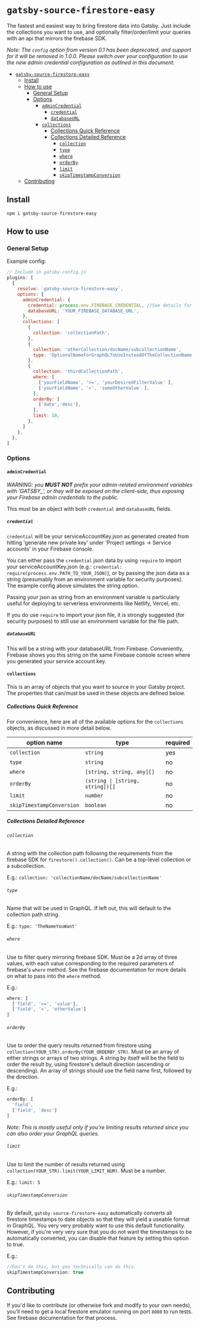 # `gatsby-source-firestore-easy`

The fastest and easiest way to bring firestore data into Gatsby. Just include the collections you want to use, and optionally filter/order/limit your queries with an api that mirrors the firebase SDK.

*Note: The `config` option from version 0.1 has been deprecated, and support for it will be removed in 1.0.0. Please switch over your configuration to use the new admin credential configuration as outlined in this document.*

- [`gatsby-source-firestore-easy`](#gatsby-source-firestore-easy)
  - [Install](#install)
  - [How to use](#how-to-use)
    - [General Setup](#general-setup)
    - [Options](#options)
      - [`adminCredential`](#admincredential)
        - [`credential`](#credential)
        - [`databaseURL`](#databaseurl)
      - [`collections`](#collections)
        - [Collections Quick Reference](#collections-quick-reference)
        - [Collections Detailed Reference](#collections-detailed-reference)
          - [`collection`](#collection)
          - [`type`](#type)
          - [`where`](#where)
          - [`orderBy`](#orderby)
          - [`limit`](#limit)
          - [`skipTimestampConversion`](#skiptimestampconversion)
  - [Contributing](#contributing)


## Install

`npm i gatsby-source-firestore-easy`

## How to use

### General Setup

Example config:
```javascript
// Include in gatsby-config.js
plugins: [
  {
    resolve: `gatsby-source-firestore-easy`,
    options: {
      adminCredential: {
        credential: process.env.FIREBASE_CREDENTIAL, //See details for this option
        databaseURL: 'YOUR_FIREBASE_DATABASE_URL',
      },
      collections: [
        {
          collection: 'collectionPath',
        },
        {
          collection: 'otherCollection/docName/subcollectionName',
          type: 'OptionalNameForGraphQLToUseInsteadOfTheCollectionName',
        },
        {
          collection: 'thirdCollectionPath',
          where: [
            ['yourFieldName', '>=', 'yourDesiredFilterValue' ],
            ['yourFieldName', '<', 'someOtherValue' ],
          ],
          orderBy: [
            ['date','desc'],
          ],
          limit: 10,
        },
      ]
    },
  },
]
```

### Options

#### `adminCredential`

*WARNING: you **MUST NOT** prefix your admin-related environment variables with 'GATSBY_', or they will be exposed on the client-side, thus exposing your Firebase admin credentials to the public.*

This must be an object with both `credential` and `databaseURL` fields.

##### `credential`
`credential` will be your serviceAccountKey.json as generated created from hitting 'generate new private key' under 'Project settings -> Service accounts' in your Firebase console.

You can either pass the `credential` json data by using `require` to import your serviceAccountKey.json (e.g.: `credential: require(process.env.PATH_TO_YOUR_JSON)`), or by passing the json data as a string (presumably from an environment variable for security purposes). The example config above simulates the string option.

Passing your json as string from an environment variable is particularly useful for deploying to serverless environments like Netlify, Vercel, etc.

If you do use `require` to import your json file, it is strongly suggested (for security purposes) to still use an environment variable for the file path.

##### `databaseURL`
This will be a string with your databaseURL from Firebase. Conveniently, Firebase shows you this string on the same Firebase console screen where you generated your service account key.


#### `collections`
This is an array of objects that you want to source in your Gatsby project. The properties that can/must be used in these objects are defined below.

##### Collections Quick Reference

For convenience, here are all of the available options for the `collections` objects, as discussed in more detail below.

|          option name     |              type              |required|
|--------------------------|--------------------------------|--------|
|`collection`              |`string`                        |yes     |
|`type`                    |`string`                        |no      |
|`where`                   |`[string, string, any][]`       |no      |
|`orderBy`                 |`(string \| [string, string])[]`|no      |
|`limit`                   |`number`                        |no      |
|`skipTimestampConversion` |`boolean`                       |no      |

##### Collections Detailed Reference
###### `collection`
A string with the collection path following the requirements from the firebase SDK for `firestore().collection()`. Can be a top-level collection or a subcollection.

E.g.: `collection: 'collectionName/docName/subcollectionName'`

###### `type`
Name that will be used in GraphQL. If left out, this will default to the collection path string.

E.g.: `type: 'TheNameYouWant'`

###### `where`
Use to filter query mirroring firebase SDK. Must be a 2d array of three values, with each value corresponding to the required parameters of firebase's `where` method. See the firebase documentation for more details on what to pass into the `where` method.

E.g.:
```javascript
where: [
  ['field', '>=', 'value'],
  ['field', '<', 'otherValue']
]
```

###### `orderBy`
Use to order the query results returned from firestore using `collection(YOUR_STR).orderBy(YOUR_ORDERBY_STR)`. Must be an array of either strings or arrays of two strings. A string by itself will be the field to order the result by, using firestore's default direction (ascending or descending). An array of strings should use the field name first, followed by the direction.

E.g.:
```javascript
orderBy: [
  'field',
  ['field', 'desc']
]
```

*Note: This is mostly useful only if you're limiting results returned since you can also order your GraphQL queries.*

###### `limit`
Use to limit the number of results returned using `collection(YOUR_STR).limit(YOUR_LIMIT_NUM)`. Must be a number.

E.g.: `limit: 5`

###### `skipTimestampConversion`
By default, `gatsby-source-firestore-easy` automatically converts all firestore timestamps to date objects so that they will yield a useable format in GraphQL. You very very probably want to use this default functionality. However, if you're very very sure that you do not want the timestamps to be automatically converted, you can disable that feature by setting this option to true.

E.g.:
```javascript
//Don't do this, but you technically can do this.
skipTimestampConversion: true
```

## Contributing

If you'd like to contribute (or otherwise fork and modify to your own needs), you'll need to get a local firestore emulator running on port `8080` to run tests. See firebase documentation for that process.